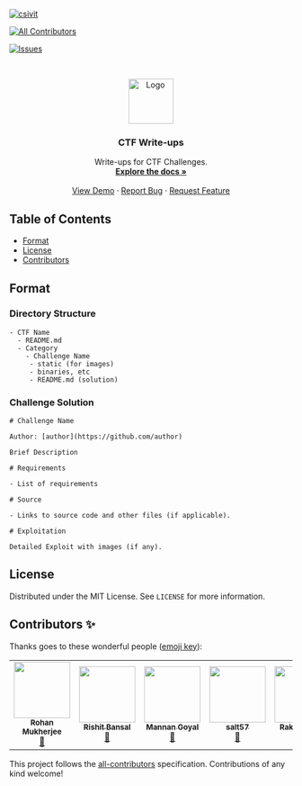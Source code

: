 [![csivit][csivitu-shield]][csivitu-url]
<!-- ALL-CONTRIBUTORS-BADGE:START - Do not remove or modify this section -->
[![All Contributors](https://img.shields.io/badge/all_contributors-7-orange.svg?style=flat-square)](#contributors-)
<!-- ALL-CONTRIBUTORS-BADGE:END -->
[![Issues][issues-shield]][issues-url]

<!-- PROJECT LOGO -->
<br />
<p align="center">
  <a href="https://github.com/github_username/repo">
    <img src="https://csivit.com/images/favicon.png" alt="Logo" width="80">
  </a>

  <h3 align="center">CTF Write-ups</h3>

  <p align="center">
    Write-ups for CTF Challenges.
    <br />
    <a href="https://github.com/csivitu/CTF-Write-ups"><strong>Explore the docs »</strong></a>
    <br />
    <br />
    <a href="https://github.com/csivitu/CTF-Write-ups">View Demo</a>
    ·
    <a href="https://github.com/csivitu/CTF-Write-ups/issues">Report Bug</a>
    ·
    <a href="https://github.com/csivitu/CTF-Write-ups/issues">Request Feature</a>
  </p>
</p>

<!-- TABLE OF CONTENTS -->
## Table of Contents

* [Format](#format)
* [License](#license)
* [Contributors](#contributors)

## Format

### Directory Structure

```
- CTF Name
  - README.md
  - Category
    - Challenge Name
     - static (for images)
     - binaries, etc
     - README.md (solution)
```

### Challenge Solution

```
# Challenge Name

Author: [author](https://github.com/author)

Brief Description

# Requirements

- List of requirements

# Source

- Links to source code and other files (if applicable).

# Exploitation

Detailed Exploit with images (if any).
```

<!-- LICENSE -->
## License

Distributed under the MIT License. See `LICENSE` for more information.

<!-- MARKDOWN LINKS & IMAGES -->
<!-- https://www.markdownguide.org/basic-syntax/#reference-style-links -->
[csivitu-shield]: https://img.shields.io/badge/csivitu-csivitu-blue
[csivitu-url]: https://csivit.com
[issues-shield]: https://img.shields.io/github/issues/othneildrew/Best-README-Template.svg?style=flat-square
[issues-url]: https://github.com/csivitu/CTF-Write-ups/issues

## Contributors ✨

Thanks goes to these wonderful people ([emoji key](https://allcontributors.org/docs/en/emoji-key)):

<!-- ALL-CONTRIBUTORS-LIST:START - Do not remove or modify this section -->
<!-- prettier-ignore-start -->
<!-- markdownlint-disable -->
<table>
  <tr>
    <td align="center"><a href="https://github.com/roerohan"><img src="https://avatars0.githubusercontent.com/u/42958812?v=4?s=100" width="100px;" alt=""/><br /><sub><b>Rohan Mukherjee</b></sub></a><br /><a href="https://github.com/csivitu/CTF-Write-ups/commits?author=roerohan" title="Documentation">📖</a></td>
    <td align="center"><a href="https://github.com/thebongy"><img src="https://avatars1.githubusercontent.com/u/7080652?v=4?s=100" width="100px;" alt=""/><br /><sub><b>Rishit Bansal</b></sub></a><br /><a href="https://github.com/csivitu/CTF-Write-ups/commits?author=thebongy" title="Documentation">📖</a></td>
    <td align="center"><a href="https://github.com/Mannan-Goyal"><img src="https://avatars.githubusercontent.com/u/72966340?v=4?s=100" width="100px;" alt=""/><br /><sub><b>Mannan Goyal</b></sub></a><br /><a href="https://github.com/csivitu/CTF-Write-ups/commits?author=Mannan-Goyal" title="Documentation">📖</a></td>
    <td align="center"><a href="https://github.com/salt57"><img src="https://avatars.githubusercontent.com/u/45989024?v=4?s=100" width="100px;" alt=""/><br /><sub><b>salt57</b></sub></a><br /><a href="https://github.com/csivitu/CTF-Write-ups/commits?author=salt57" title="Documentation">📖</a></td>
    <td align="center"><a href="https://github.com/Rakesh1772"><img src="https://avatars.githubusercontent.com/u/77398468?v=4?s=100" width="100px;" alt=""/><br /><sub><b>Rakesh1772</b></sub></a><br /><a href="https://github.com/csivitu/CTF-Write-ups/commits?author=Rakesh1772" title="Documentation">📖</a></td>
    <td align="center"><a href="https://www.linkedin.com/in/sanjaybaskaran"><img src="https://avatars.githubusercontent.com/u/72266283?v=4?s=100" width="100px;" alt=""/><br /><sub><b>Sanjay Kumar Baskaran</b></sub></a><br /><a href="https://github.com/csivitu/CTF-Write-ups/commits?author=sanjaybaskaran01" title="Documentation">📖</a></td>
    <td align="center"><a href="https://github.com/UnknownAbyss"><img src="https://avatars.githubusercontent.com/u/44570898?v=4?s=100" width="100px;" alt=""/><br /><sub><b>Additya Singhal</b></sub></a><br /><a href="https://github.com/csivitu/CTF-Write-ups/commits?author=UnknownAbyss" title="Documentation">📖</a></td>
  </tr>
</table>

<!-- markdownlint-restore -->
<!-- prettier-ignore-end -->

<!-- ALL-CONTRIBUTORS-LIST:END -->

This project follows the [all-contributors](https://github.com/all-contributors/all-contributors) specification. Contributions of any kind welcome!
